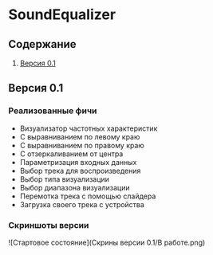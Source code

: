 # SoundEqualizer

## Содержание
1. [Версия 0.1](#версия-0.1)

## Версия 0.1

### Реализованные фичи
- Визуализатор частотных характеристик
 - С выравниванием по левому краю
 - С выравниванием по правому краю
 - С отзеркаливанием от центра
- Параметризация входных данных
 - Выбор трека для воспроизведения
 - Выбор типа визуализации
 - Выбор диапазона визуализации
- Перемотка трека с помощью слайдера
- Загрузка своего трека с устройства

### Скриншоты версии
![Стартовое состояние](Скрины версии 0.1/В работе.png)

